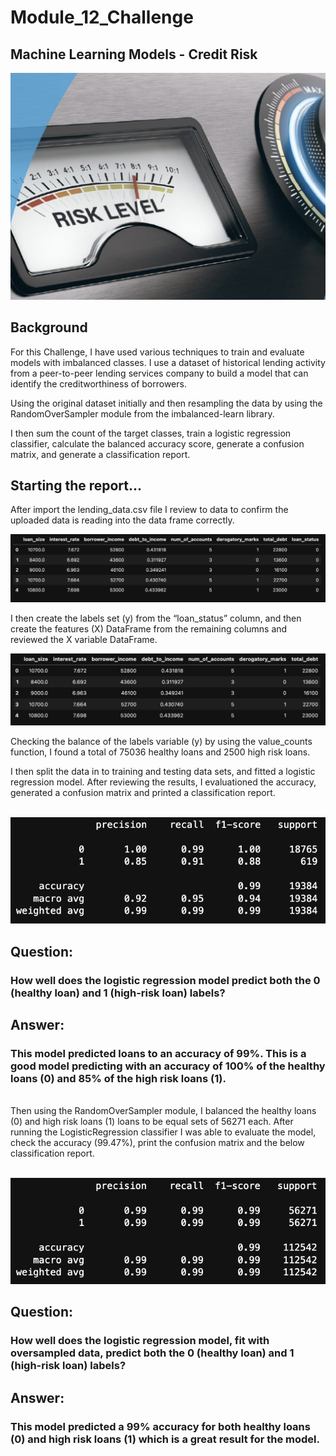 # Module_12_Challenge
## Machine Learning Models - Credit Risk

![Risk Cover](./Screenshots/Screenshot_cover.png)

## Background
For this Challenge, I have used various techniques to train and evaluate models with imbalanced classes. I use a dataset of historical lending activity from a peer-to-peer lending services company to build a model that can identify the creditworthiness of borrowers.

Using the original dataset initially and then resampling the data by using the RandomOverSampler module from the imbalanced-learn library.

I then sum the count of the target classes, train a logistic regression classifier, calculate the balanced accuracy score, generate a confusion matrix, and generate a classification report.

## Starting the report...

After import the lending_data.csv file I review to data to confirm the uploaded data is reading into the data frame correctly.

![Screenshot_1](./Screenshots/Screenshot_1.png)

I then create the labels set (y) from the “loan_status” column, and then create the features (X) DataFrame from the remaining columns and reviewed the X variable DataFrame.

![Screenshot_2](./Screenshots/Screenshot_2.png)

Checking the balance of the labels variable (y) by using the value_counts function, I found a total of 75036 healthy loans and 2500 high risk loans.

I then split the data in to training and testing data sets, and fitted a logistic regression model. After reviewing the results, I evaluationed the accuracy, generated a confusion matrix and printed a classification report.

\
![Screenshot_3](./Screenshots/Screenshot_3.png)

## Question: 
### How well does the logistic regression model predict both the 0 (healthy loan) and 1 (high-risk loan) labels?

## Answer: 
### This model predicted loans to an accuracy of 99%. This is a good model predicting with an accuracy of 100% of the healthy loans (0) and 85% of the high risk loans (1).

\
Then using the RandomOverSampler module, I balanced the healthy loans (0) and high risk loans (1) loans to be equal sets of 56271 each. After running the LogisticRegression classifier I was able to evaluate the model, check the accuracy (99.47%), print the confusion matrix and the below classification report.

\
![Screenshot_4](./Screenshots/Screenshot_4.png)

## Question: 
### How well does the logistic regression model, fit with oversampled data, predict both the 0 (healthy loan) and 1 (high-risk loan) labels?

## Answer: 
### This model predicted a 99% accuracy for both healthy loans (0) and high risk loans (1) which is a great result for the model.